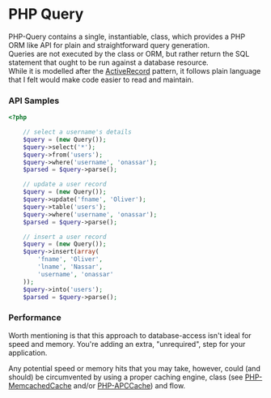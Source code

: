 PHP Query
===

PHP-Query contains a single, instantiable, class, which provides a PHP ORM like
API for plain and straightforward query generation.  
Queries are not executed by the class or ORM, but rather return the SQL
statement that ought to be run against a database resource.  
While it is modelled after the
[ActiveRecord](http://en.wikipedia.org/wiki/Active_record_pattern)
pattern, it follows plain language that I felt would make code easier to read
and maintain.

### API Samples

``` php
<?php

    // select a username's details
    $query = (new Query());
    $query->select('*');
    $query->from('users');
    $query->where('username', 'onassar');
    $parsed = $query->parse();

    // update a user record
    $query = (new Query());
    $query->update('fname', 'Oliver');
    $query->table('users');
    $query->where('username', 'onassar');
    $parsed = $query->parse();

    // insert a user record
    $query = (new Query());
    $query->insert(array(
        'fname', 'Oliver',
        'lname', 'Nassar',
        'username', 'onassar'
    ));
    $query->into('users');
    $parsed = $query->parse();
```

### Performance
Worth mentioning is that this approach to database-access isn&#039;t ideal for
speed and memory. You&#039;re adding an extra, &quot;unrequired&quot;, step for
your application.

Any potential speed or memory hits that you may take, however, could (and
should) be circumvented by using a proper caching engine, class
(see [PHP-MemcachedCache](https://github.com/onassar/PHP-MemcachedCache) and/or
[PHP-APCCache](https://github.com/onassar/PHP-APCCache)) and flow.
